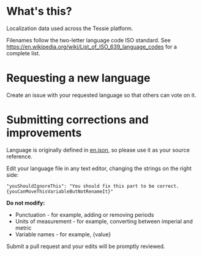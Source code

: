 # What's this?

Localization data used across the Tessie platform.

Filenames follow the two-letter language code ISO standard. See https://en.wikipedia.org/wiki/List_of_ISO_639_language_codes for a complete list.

# Requesting a new language

Create an issue with your requested language so that others can vote on it.

# Submitting corrections and improvements

Language is originally defined in [en.json](https://github.com/tessietech/localization/blob/main/en.json), so please use it as your source reference.

Edit your language file in any text editor, changing the strings on the right side:

```
"youShouldIgnoreThis": "You should fix this part to be correct. {youCanMoveThisVariableButNotRenameIt}"
```

**Do not modify:**

* Punctuation - for example, adding or removing periods
* Units of measurement - for example, converting between imperial and metric
* Variable names - for example, {value}

Submit a pull request and your edits will be promptly reviewed.

